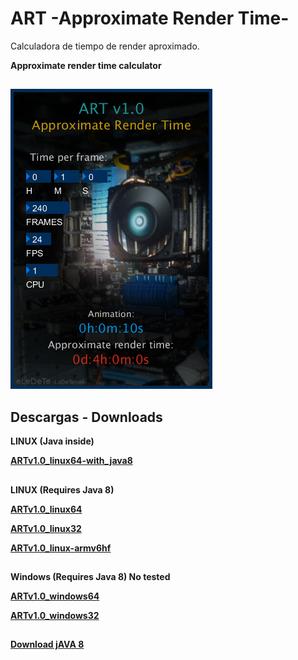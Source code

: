 ART -Approximate Render Time-
=

Calculadora de tiempo de render aproximado.

**Approximate render time calculator**

##

![](https://github.com/eLeDeTe-LoDeTanda/ART/blob/master/Captura.png)

## Descargas - Downloads

**LINUX (Java inside)**


**[ARTv1.0_linux64-with_java8](https://github.com/eLeDeTe-LoDeTanda/ART/releases/download/V1.0/ARTv1.0_linux64-with_java8.tar.bz2)**

##

**LINUX (Requires Java 8)**

**[ARTv1.0_linux64](https://github.com/eLeDeTe-LoDeTanda/ART/releases/download/V1.0/ARTv1.0_linux64.tar.bz2)**


**[ARTv1.0_linux32](https://github.com/eLeDeTe-LoDeTanda/ART/releases/download/V1.0/ARTv1.0_linux32.tar.bz2)**


**[ARTv1.0_linux-armv6hf](https://github.com/eLeDeTe-LoDeTanda/ART/releases/download/V1.0/ARTv1.0_linux-armv6hf.tar.bz2)**

##

**Windows (Requires Java 8) No tested**


**[ARTv1.0_windows64](https://github.com/eLeDeTe-LoDeTanda/ART/releases/download/V1.0/ARTv1.0_windows64.zip)**


**[ARTv1.0_windows32](https://github.com/eLeDeTe-LoDeTanda/ART/releases/download/V1.0/ARTv1.0_windows32.zip)**

##

**[Download jAVA 8](https://www.java.com/en/download/)**

##
##
